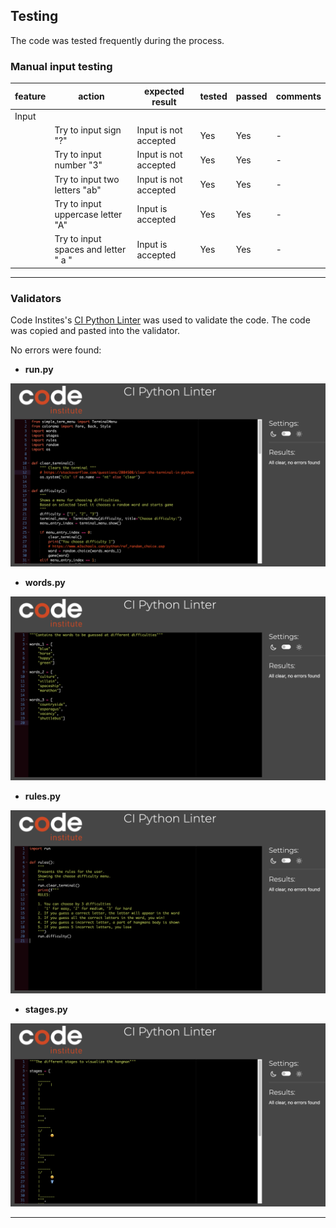 ## Testing

The code was tested frequently during the process.

### Manual input testing

| feature | action | expected result | tested | passed | comments |
| --- | --- | --- | --- | --- | --- |
| Input | | | | | |
|  | Try to input sign "?" | Input is not accepted | Yes | Yes | - |
|  | Try to input number "3" | Input is not accepted | Yes | Yes | - |
|  | Try to input two letters "ab" | Input is not accepted | Yes | Yes | - |
|  | Try to input uppercase letter "A" | Input is accepted | Yes | Yes | - |
|  | Try to input spaces and letter " a   " | Input is accepted | Yes | Yes | - |

---

### Validators

Code Instites's [CI Python Linter](https://pep8ci.herokuapp.com/#) was used to validate the code. The code was copied and pasted into the validator.

No errors were found:

- **run.py**

![Python Validator](documentation/linter_run.png)

- **words.py**

![Python Validator](documentation/linter_words.png)

- **rules.py**

![Python Validator](documentation/linter_rules.png)

- **stages.py**

![Python Validator](documentation/linter_stages.png)

---